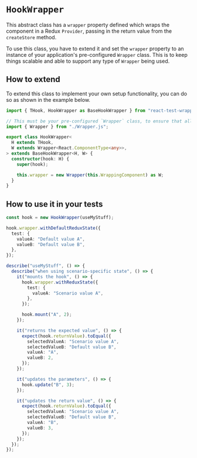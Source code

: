 `HookWrapper`
=============

This abstract class has a `wrapper` property defined which wraps the component in a Redux `Provider`,
passing in the return value from the `createStore` method.

To use this class, you have to extend it and set the `wrapper` property to an instance of your application's
pre-configured `Wrapper` class. This is to keep things scalable and able to support any type of `Wrapper`
being used.


How to extend
-------------

To extend this class to implement your own setup functionality, you can do so as shown in the
example below.

```typescript jsx
import { THook, HookWrapper as BaseHookWrapper } from "react-test-wrapper";

// This must be your pre-configured `Wrapper` class, to ensure that all of the methods and types are present.
import { Wrapper } from "./Wrapper.js";

export class HookWrapper<
  H extends THook,
  W extends Wrapper<React.ComponentType<any>>,
> extends BaseHookWrapper<H, W> {
  constructor(hook: H) {
    super(hook);

    this.wrapper = new Wrapper(this.WrappingComponent) as W;
  }
}
```


How to use it in your tests
---------------------------

```typescript jsx
const hook = new HookWrapper(useMyStuff);

hook.wrapper.withDefaultReduxState({
  test: {
    valueA: "Default value A",
    valueB: "Default value B",
  },
});

describe("useMyStuff", () => {
  describe("when using scenario-specific state", () => {
    it("mounts the hook", () => {
      hook.wrapper.withReduxState({
        test: {
          valueA: "Scenario value A",
        },
      });

      hook.mount("A", 2);
    });

    it("returns the expected value", () => {
      expect(hook.returnValue).toEqual({
        selectedValueA: "Scenario value A",
        selectedValueB: "Default value B",
        valueA: "A",
        valueB: 2,
      });
    });

    it("updates the parameters", () => {
      hook.update("B", 3);
    });

    it("updates the return value", () => {
      expect(hook.returnValue).toEqual({
        selectedValueA: "Scenario value A",
        selectedValueB: "Default value B",
        valueA: "B",
        valueB: 3,
      });
    });
  });
});
```
